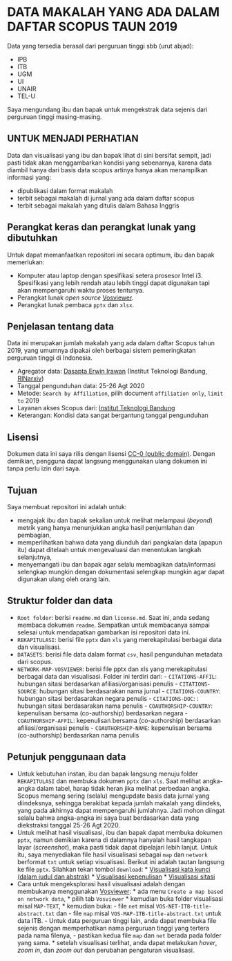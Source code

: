 # DATA MAKALAH YANG ADA DALAM DAFTAR SCOPUS TAUN 2019

Data yang tersedia berasal dari perguruan tinggi sbb (urut abjad):

- IPB
- ITB
- UGM
- UI
- UNAIR
- TEL-U

Saya mengundang ibu dan bapak untuk mengekstrak data sejenis dari perguruan tinggi masing-masing.

## UNTUK MENJADI PERHATIAN

Data dan visualisasi yang ibu dan bapak lihat di sini bersifat sempit, jadi pasti tidak akan menggambarkan kondisi yang sebenarnya, karena data diambil hanya dari basis data scopus artinya hanya akan menampilkan informasi yang:

- dipublikasi dalam format makalah
- terbit sebagai makalah di jurnal yang ada dalam daftar scopus
- terbit sebagai makalah yang ditulis dalam Bahasa Inggris

## Perangkat keras dan perangkat lunak yang dibutuhkan

Untuk dapat memanfaatkan repositori ini secara optimum, ibu dan bapak memerlukan:

- Komputer atau laptop dengan spesifikasi setera prosesor Intel i3. Spesifikasi yang lebih rendah atau lebih tinggi dapat digunakan tapi akan mempengaruhi waktu proses tentunya.
- Perangkat lunak _open source_ [Vosviewer](vosviewer.com).
- Perangkat lunak pembaca `pptx` dan `xlsx`.


## Penjelasan tentang data

Data ini merupakan jumlah makalah yang ada dalam daftar Scopus tahun 2019, yang umumnya dipakai oleh berbagai sistem pemeringkatan perguruan tinggi di Indonesia.

- Agregator data: [Dasapta Erwin Irawan](https://orcid.org/0000-0002-1526-0863) (Institut Teknologi Bandung, [RINarxiv](rinarxiv.lipi.go.id))
- Tanggal pengunduhan data:	25-26 Agt 2020	
- Metode:	`Search by Affiliation`, pilih document `affiliation only`, `limit to` 2019	
- Layanan akses Scopus dari:	[Institut Teknologi Bandung](itb.ac.id) 
- Keterangan:	Kondisi data sangat bergantung tanggal pengunduhan

## Lisensi

Dokumen data ini saya rilis dengan lisensi [CC-0 (public domain)](https://creativecommons.org/share-your-work/public-domain/cc0/).
Dengan demikian, pengguna dapat langsung menggunakan ulang dokumen ini tanpa perlu izin dari saya. 

## Tujuan

Saya membuat repositori ini adalah untuk:

- mengajak ibu dan bapak sekalian untuk melihat melampaui (_beyond_) metrik yang hanya menunjukkan angka hasil penjumlahan dan pembagian,
- memperlihatkan bahwa data yang diunduh dari pangkalan data (apapun itu) dapat ditelaah untuk mengevaluasi dan menentukan langkah selanjutnya,
- menyemangati ibu dan bapak agar selalu membagikan data/informasi selengkap mungkin dengan dokumentasi selengkap mungkin agar dapat digunakan ulang oleh orang lain.


## Struktur folder dan data

- `Root folder`: berisi `readme.md` dan `license.md`. Saat ini, anda sedang membaca dokumen `readme`. Sempatkan untuk membacanya sampai selesai untuk mendapatkan gambarkan isi repositori data ini.
- `REKAPITULASI`: berisi file `pptx` dan `xls` yang merekapitulasi berbagai data dan visualisasi.
- `DATASETS`: berisi file data dalam format `csv`, hasil pengunduhan metadata dari scopus.
- `NETWORK-MAP-VOSVIEWER`: berisi file pptx dan xls yang merekapitulasi berbagai data dan visualisasi. Folder ini terdiri dari:
		- `CITATIONS-AFFIL`: hubungan sitasi berdasarkan afiliasi/organisasi penulis
		- `CITATIONS-SOURCE`: hubungan sitasi berdasarakan nama jurnal 
		- `CITATIONS-COUNTRY`: hubungan sitasi berdasarakan negara penulis
		- `CITATIONS-DOC`: : hubungan sitasi berdasarakan nama penulis
		- `COAUTHORSHIP-COUNTRY`: kepenulisan bersama (co-authorship) berdasarkan negara
		- `COAUTHORSHIP-AFFIL`: kepenulisan bersama (co-authorship) berdasarkan afiliasi/organisasi penulis
		- `COAUTHORSHIP-NAME`: kepenulisan bersama (co-authorship) berdasarkan nama penulis


## Petunjuk penggunaan data

- Untuk kebutuhan instan, ibu dan bapak langsung menuju folder `REKAPITULASI` dan membuka dokumen `pptx` dan `xls`. Saat melihat angka-angka dalam tabel, harap tidak heran jika melihat perbedaan angka. Scopus memang sering (selalu) mengupdate basis data jurnal yang diindeksnya, sehingga berakibat kepada jumlah makalah yang diindeks, yang pada akhirnya dapat mempengaruhi jumlahnya. Jadi mohon diingat selalu bahwa angka-angka ini saya buat berdasarkan data yang diekstraksi tanggal 25-26 Agt 2020.
- Untuk melihat hasil visualisasi, ibu dan bapak dapat membuka dokumen `pptx`, namun demikian karena di dalamnya hanyalah hasil tangkapan layar (_screenshot_), maka pasti tidak dapat dipelajari lebih lanjut. Untuk itu, saya menyediakan file hasil visualisasi sebagai `map` dan `network` berformat `txt` untuk setiap visualisasi. Berikut ini adalah tautan langsung ke file `pptx`. Silahkan tekan tombol `download`:
		* [Visualisasi kata kunci (dalam judul dan abstrak)](https://github.com/dasaptaerwin/pemeringkatanpt2020/blob/master/REKAPITULASI/PPT-VOS-MAP-TEXT.pptx)
		* [Visualisasi kepenulisan](https://github.com/dasaptaerwin/pemeringkatanpt2020/blob/master/REKAPITULASI/PPT-VOS-COAUTHORSHIP.pptx)
		* [Visualisasi sitasi](https://github.com/dasaptaerwin/pemeringkatanpt2020/blob/master/REKAPITULASI/PPT-VOS-CITATION.pptx)
- Cara untuk mengeksplorasi hasil visualisasi adalah dengan membukanya menggunakan [Vosviewer](vosviewer.com):
		* ada menu `Create a map based on network data`,
		* pilih tab `Vosviewer`
		* kemudian buka folder visualisasi misal `MAP-TEXT`, 
		* kemudian buka:
				- file `net` misal `VOS-NET-ITB-title-abstract.txt` dan 
				- file `map` misal `VOS-MAP-ITB-title-abstract.txt` untuk data ITB. 
				- Untuk data perguruan tinggi lain, anda dapat membuka file sejenis dengan memperhatikan nama perguruan tinggi yang tertera pada nama filenya,
				- pastikan kedua file `map` dan `net` berada pada folder yang sama.
		* setelah visualisasi terlihat, anda dapat melakukan _hover_, _zoom in_, dan _zoom out_ dan perubahan pengaturan visualisasi.
